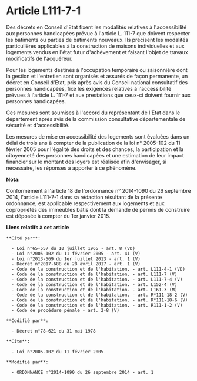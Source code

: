 # Article L111-7-1

Des décrets en Conseil d'Etat fixent les modalités relatives à l'accessibilité aux personnes handicapées prévue à l'article
L. 111-7 que doivent respecter les bâtiments ou parties de bâtiments nouveaux. Ils précisent les modalités particulières
applicables à la construction de maisons individuelles et aux logements vendus en l'état futur d'achèvement et faisant
l'objet de travaux modificatifs de l'acquéreur. 

Pour les logements destinés à l'occupation temporaire ou saisonnière dont la gestion et l'entretien sont organisés et assurés
de façon permanente, un décret en Conseil d'Etat, pris après avis du Conseil national consultatif des personnes handicapées,
fixe les exigences relatives à l'accessibilité prévues à l'article L. 111-7 et aux prestations que ceux-ci doivent fournir
aux personnes handicapées. 

Ces mesures sont soumises à l'accord du représentant de l'Etat dans le département après avis de la commission consultative
départementale de sécurité et d'accessibilité. 

Les mesures de mise en accessibilité des logements sont évaluées dans un délai de trois ans à compter de la publication de la
loi n° 2005-102 du 11 février 2005 pour l'égalité des droits et des chances, la participation et la citoyenneté des personnes
handicapées et une estimation de leur impact financier sur le montant des loyers est réalisée afin d'envisager, si
nécessaire, les réponses à apporter à ce phénomène.

**Nota:**

Conformément à l'article 18 de l'ordonnance n° 2014-1090 du 26 septembre 2014, l'article L111-7-1 dans sa rédaction résultant
de la présente ordonnance, est applicable respectivement aux logements et aux copropriétés des immeubles bâtis dont la
demande de permis de construire est déposée à compter du 1er janvier 2015.

**Liens relatifs à cet article**

	**Cité par**:

	  - Loi n°65-557 du 10 juillet 1965 - art. 8 (VD)
	  - Loi n°2005-102 du 11 février 2005 - art. 41 (V)
	  - Loi n°2013-569 du 1er juillet 2013 - art. 1 (V)
	  - Décret n°2017-688 du 28 avril 2017 - art. 1 (V)
	  - Code de la construction et de l'habitation. - art. L111-4-1 (VD)
	  - Code de la construction et de l'habitation. - art. L111-7 (V)
	  - Code de la construction et de l'habitation. - art. L111-7-4 (V)
	  - Code de la construction et de l'habitation. - art. L152-4 (V)
	  - Code de la construction et de l'habitation. - art. L161-3 (M)
	  - Code de la construction et de l'habitation. - art. R*111-18-2 (V)
	  - Code de la construction et de l'habitation. - art. R*111-18-6 (V)
	  - Code de la construction et de l'habitation. - art. R111-1-2 (V)
	  - Code de procédure pénale - art. 2-8 (V)

	**Codifié par**:

	  - Décret n°78-621 du 31 mai 1978

	**Cite**:

	  - Loi n°2005-102 du 11 février 2005

	**Modifié par**:

	  - ORDONNANCE n°2014-1090 du 26 septembre 2014 - art. 1

